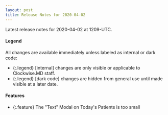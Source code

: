 ```yaml
---
layout: post
title: Release Notes for 2020-04-02
---
```


Latest release notes for 2020-04-02 at 1209-UTC.

<div class='legend' markdown='1'>

#### Legend

All changes are available immediately unless labeled as internal or dark code:

- {:.legend} [internal] changes are only visible or applicable to Clockwise.MD staff.
- {:.legend} [dark code] changes are hidden from general use until made visible at a later date.

</div>

<div class='features' markdown='1'>

#### Features

- {:.feature} The "Text" Modal on Today's Patients is too small

</div>

